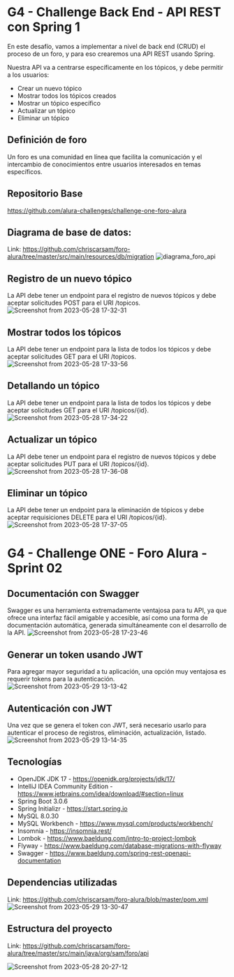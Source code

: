 # G4 - Challenge Back End - API REST con Spring 1
En este desafío, vamos a implementar a nivel de back end (CRUD) el proceso de un foro, y para eso crearemos una API REST usando Spring.

Nuestra API va a centrarse específicamente en los tópicos, y debe permitir a los usuarios:

* Crear un nuevo tópico
* Mostrar todos los tópicos creados
* Mostrar un tópico específico
* Actualizar un tópico
* Eliminar un tópico

## Definición de foro
Un foro es una comunidad en línea que facilita la comunicación y el intercambio de conocimientos entre usuarios interesados en temas específicos.

## Repositorio Base
https://github.com/alura-challenges/challenge-one-foro-alura

## Diagrama de base de datos:
Link: https://github.com/chriscarsam/foro-alura/tree/master/src/main/resources/db/migration
![diagrama_foro_api](https://github.com/chriscarsam/foro-alura/assets/28877424/6d761548-a16a-4977-b929-46ed8496ae15)

## Registro de un nuevo tópico
La API debe tener un endpoint para el registro de nuevos tópicos y debe aceptar solicitudes POST para el URI /topicos.
![Screenshot from 2023-05-28 17-32-31](https://github.com/chriscarsam/foro-alura/assets/28877424/87688b0d-d0f1-48cb-a1fc-e3e26c5403aa)

## Mostrar todos los tópicos
La API debe tener un endpoint para la lista de todos los tópicos y debe aceptar solicitudes GET para el URI /topicos.
![Screenshot from 2023-05-28 17-33-56](https://github.com/chriscarsam/foro-alura/assets/28877424/d64a1379-b843-49d0-9cba-9f3f7a45f67d)

## Detallando un tópico
La API debe tener un endpoint para la lista de todos los tópicos y debe aceptar solicitudes GET para el URI /topicos/{id}.
![Screenshot from 2023-05-28 17-34-22](https://github.com/chriscarsam/foro-alura/assets/28877424/6e84c466-ab4f-4b8e-a6f9-895f9d7a946d)

## Actualizar un tópico
La API debe tener un endpoint para el registro de nuevos tópicos y debe aceptar solicitudes PUT para el URI /topicos/{id}.
![Screenshot from 2023-05-28 17-36-08](https://github.com/chriscarsam/foro-alura/assets/28877424/349c199e-a02b-4fd1-86c5-112c39045087)

## Eliminar un tópico
La API debe tener un endpoint para la eliminación de tópicos y debe aceptar requisiciones DELETE para el URI /topicos/{id}.
![Screenshot from 2023-05-28 17-37-05](https://github.com/chriscarsam/foro-alura/assets/28877424/cdda4335-3288-4bab-9b2c-4e4eaaaad92c)

# G4 - Challenge ONE - Foro Alura - Sprint 02
## Documentación con Swagger
Swagger es una herramienta extremadamente ventajosa para tu API, ya que ofrece una interfaz fácil amigable y accesible, así como una forma de documentación automática, generada simultáneamente con el desarrollo de la API.
![Screenshot from 2023-05-28 17-23-46](https://github.com/chriscarsam/foro-alura/assets/28877424/7bce8329-10c0-4d7a-aea8-6a77c355f974)

## Generar un token usando JWT
Para agregar mayor seguridad a tu aplicación, una opción muy ventajosa es requerir tokens para la autenticación. 
![Screenshot from 2023-05-29 13-13-42](https://github.com/chriscarsam/foro-alura/assets/28877424/91ccf37e-32c6-409b-aa82-27f36c4eeb6b)

## Autenticación con JWT
Una vez que se genera el token con JWT, será necesario usarlo para autenticar el proceso de registros, eliminación, actualización, listado.
![Screenshot from 2023-05-29 13-14-35](https://github.com/chriscarsam/foro-alura/assets/28877424/423e80e1-d2b6-4380-8e88-cc72320d44d4)

## Tecnologías 
- OpenJDK JDK 17 - https://openjdk.org/projects/jdk/17/
- IntelliJ IDEA Community Edition - https://www.jetbrains.com/idea/download/#section=linux
- Spring Boot 3.0.6
- Spring Initializr - https://start.spring.io
- MySQL 8.0.30 
- MySQL Workbench - https://www.mysql.com/products/workbench/
- Insomnia - https://insomnia.rest/
- Lombok - https://www.baeldung.com/intro-to-project-lombok
- Flyway - https://www.baeldung.com/database-migrations-with-flyway
- Swagger - https://www.baeldung.com/spring-rest-openapi-documentation

## Dependencias utilizadas
Link: https://github.com/chriscarsam/foro-alura/blob/master/pom.xml
![Screenshot from 2023-05-29 13-30-47](https://github.com/chriscarsam/foro-alura/assets/28877424/5499f44f-57ab-4695-a75c-d1510e3345d9)

## Estructura del proyecto
Link: https://github.com/chriscarsam/foro-alura/tree/master/src/main/java/org/sam/foro/api

![Screenshot from 2023-05-28 20-27-12](https://github.com/chriscarsam/foro-alura/assets/28877424/56bd8fd4-63fb-46c8-949b-77c6e4658553)


